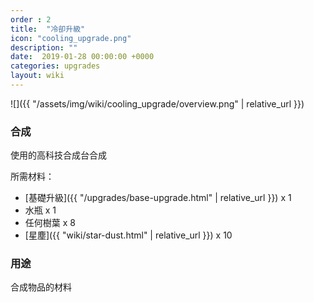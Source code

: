 ```yaml
---
order : 2
title:  "冷卻升級"
icon: "cooling_upgrade.png"
description: ""
date:  2019-01-28 00:00:00 +0000
categories: upgrades
layout: wiki
---
```


![]({{ "/assets/img/wiki/cooling_upgrade/overview.png" | relative_url }})

### 合成

使用的高科技合成台合成

所需材料：

- [基礎升級]({{ "/upgrades/base-upgrade.html" | relative_url }}) x 1  
- 水瓶 x 1  
- 任何樹葉 x 8  
- [星塵]({{ "wiki/star-dust.html" | relative_url }}) x 10  

### 用途

合成物品的材料
